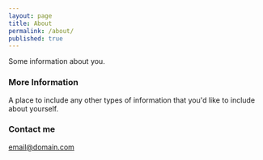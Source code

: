 ```yaml
---
layout: page
title: About
permalink: /about/
published: true
---
```


Some information about you.

### More Information

A place to include any other types of information that you'd like to include about yourself. 

### Contact me

[email@domain.com](mailto:email@domain.com)